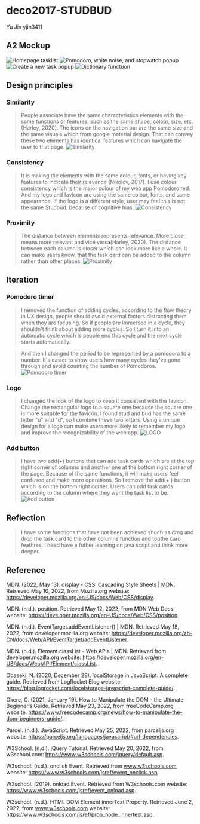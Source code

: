 # deco2017-STUDBUD
Yu Jin yjin3411
## A2 Mockup
![Homepage tasklist](/public/readme_img/page1.jpg)
![Pomodoro, white noise, and stopwatch popup](/public/readme_img/page2.jpg)
![Create a new task popup](/public/readme_img/page3.jpg)
![Dictionary functuon](/public/readme_img/page4.jpg)

## Design principles
### Similarity
>People associate have the same characteristics elements with the same functions or features, such as the same shape, colour, size, etc. (Harley, 2020). The icons on the navigation bar are the same size and the same visuals which from google material design. That can convey these two elements has identical features which can navigate the user to that page.
![Similarity](/public/readme_img/similarity.png)

### Consistency
>It is making the elements with the same colour, fonts, or having key features to indicate their relevance (Nikolov, 2017). I use colour consistency which is the major colour of my web app Pomodoro red. And my logo and favicon are using the same colour, fonts, and same appearance. If the logo is a different style, user may feel this is not the same Studbud, because of cognitive bias.
![Consistency](/public/readme_img/consistancy.jpeg)


### Proximity
>The distance between elements represents relevance. More close means more relevant and vice versa(Harley, 2020). The distance between each column is closer which can look more like a whole. It can make users know, that the task card can be added to the column rather than other places.
![Proximity](/public/readme_img/proximity.png)


## Iteration
### Pomodoro timer
>I removed the function of adding cycles, according to the flow theory in UX design, people should avoid external factors distracting them when they are focusing. So if people are immersed in a cycle, they shouldn't think about adding more cycles. So I turn it into an automatic cycle which is people end this cycle and the next cycle starts automatically. 

>And then I changed the period to be represented by a pomodoro to a number. It's easier to show users how many cycles they've gone through and avoid counting the number of Pomodoros.
![Pomodoro timer](/public/readme_img/pomo.jpeg)

### Logo
>I changed the look of the logo to keep it consistent with the favicon. Change the rectangular logo to a square one because the square one is more suitable for the favicon. I found stud and bud has the same letter "u" and "d", so I combine these two letters. Using a unique design for a logo can make users more likely to remember my logo and improve the recognizability of the web app. 
![LOGO](/public/readme_img/logo_BA.jpeg)

### Add button
>I have two add(+) buttons that can add task cards which are at the top right corner of columns and another one at the bottom right corner of the page. Because of the same functions, it will make users feel confused and make more operations. So I remove the add(+ ) button which is on the bottom right corner. Users can add task cards according to the column where they want the task list to be.
![Add button](/public/readme_img/addbtn.jpeg)


## Reflection
>I have some functions that have not been achieved shuch as drag and drop the task card to the other columns function and topthe card feathres. I need have a futher learning on java script and think more deeper. 


## Reference
MDN. (2022, May 13). display - CSS: Cascading Style Sheets | MDN. Retrieved May 10, 2022, from Mozilla.org website: https://developer.mozilla.org/en-US/docs/Web/CSS/display.

MDN. (n.d.). position. Retrieved May 12, 2022, from MDN Web Docs website: https://developer.mozilla.org/en-US/docs/Web/CSS/position.

MDN. (n.d.). EventTarget.addEventListener() | MDN. Retrieved May 18, 2022, from developer.mozilla.org website: https://developer.mozilla.org/zh-CN/docs/Web/API/EventTarget/addEventListener.

MDN. (n.d.). Element.classList - Web APIs | MDN. Retrieved from developer.mozilla.org website: https://developer.mozilla.org/en-US/docs/Web/API/Element/classList.

Obaseki, N. (2020, December 29). localStorage in JavaScript: A complete guide. Retrieved from LogRocket Blog website: https://blog.logrocket.com/localstorage-javascript-complete-guide/.

Okere, C. (2021, January 19). How to Manipulate the DOM - the Ultimate Beginner’s Guide. Retrieved May 23, 2022, from freeCodeCamp.org website: https://www.freecodecamp.org/news/how-to-manipulate-the-dom-beginners-guide/.

Parcel. (n.d.). JavaScript. Retrieved May 25, 2022, from parceljs.org website: https://parceljs.org/languages/javascript/#url-dependencies.

W3School. (n.d.). jQuery Tutorial. Retrieved May 20, 2022, from w3school.com: https://www.w3schools.com/jquery/default.asp.

W3school. (n.d.). onclick Event. Retrieved from www.w3schools.com website: https://www.w3schools.com/jsref/event_onclick.asp.

W3school. (2019). onload Event. Retrieved from W3schools.com website: https://www.w3schools.com/jsref/event_onload.asp.

W3school. (n.d.). HTML DOM Element innerText Property. Retrieved June 2, 2022, from www.w3schools.com website: https://www.w3schools.com/jsref/prop_node_innertext.asp.



